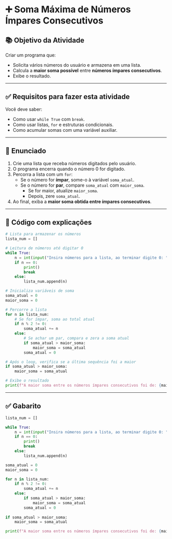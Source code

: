 
# ➕ Soma Máxima de Números Ímpares Consecutivos

## 📚 Objetivo da Atividade

Criar um programa que:

- Solicita vários números do usuário e armazena em uma lista.
- Calcula a **maior soma possível** entre **números ímpares consecutivos**.
- Exibe o resultado.

---

## ✅ Requisitos para fazer esta atividade

Você deve saber:

- Como usar `while True` com `break`.
- Como usar listas, `for` e estruturas condicionais.
- Como acumular somas com uma variável auxiliar.

---

## 🧠 Enunciado

1. Crie uma lista que receba números digitados pelo usuário.
2. O programa encerra quando o número 0 for digitado.
3. Percorra a lista com um `for`:
   - Se o número for **ímpar**, some-o à variável `soma_atual`.
   - Se o número for **par**, compare `soma_atual` com `maior_soma`.
     - Se for maior, atualize `maior_soma`.
     - Depois, zere `soma_atual`.
4. Ao final, exiba a **maior soma obtida entre ímpares consecutivos**.

---

## 🧪 Código com explicações

```python
# Lista para armazenar os números
lista_num = []

# Leitura de números até digitar 0
while True:
    n = int(input("Insira números para a lista, ao terminar digite 0: "))
    if n == 0:
        print()
        break
    else:
        lista_num.append(n)

# Inicializa variáveis de soma
soma_atual = 0
maior_soma = 0

# Percorre a lista
for n in lista_num:
    # Se for ímpar, soma ao total atual
    if n % 2 != 0:
        soma_atual += n
    else:
        # Se achar um par, compara e zera a soma atual
        if soma_atual > maior_soma:
            maior_soma = soma_atual
        soma_atual = 0

# Após o loop, verifica se a última sequência foi a maior
if soma_atual > maior_soma:
    maior_soma = soma_atual

# Exibe o resultado
print(f"A maior soma entre os números ímpares consecutivos foi de: {maior_soma}")
```

---

## ✅ Gabarito

```python
lista_num = []

while True:
    n = int(input("Insira números para a lista, ao terminar digite 0: "))
    if n == 0:
        print()
        break
    else:
        lista_num.append(n)

soma_atual = 0
maior_soma = 0

for n in lista_num:
    if n % 2 != 0:
        soma_atual += n
    else:
        if soma_atual > maior_soma:
            maior_soma = soma_atual
        soma_atual = 0
    
if soma_atual > maior_soma:
    maior_soma = soma_atual

print(f"A maior soma entre os números ímpares consecutivos foi de: {maior_soma}")
```
